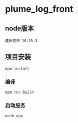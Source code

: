 # plume_log_front

## node版本
```
建议使用 10.15.3
```

## 项目安装
```
npm install
```

### 编译
```
npm run build
```

### 启动服务
```
node app
```